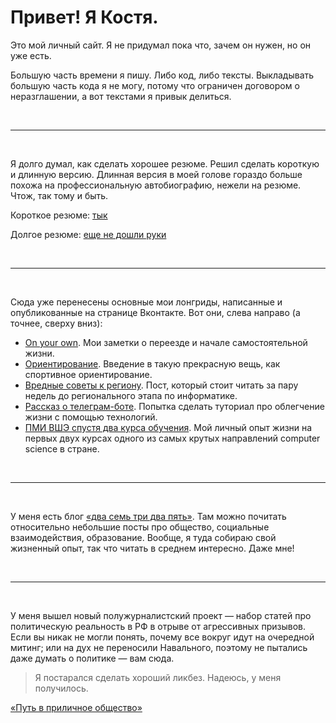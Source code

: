 # Привет! Я Костя.

Это мой личный сайт. Я не придумал пока что, зачем он нужен, но он уже есть.

Большую часть времени я пишу. Либо код, либо тексты. Выкладывать большую часть кода я не могу, потому что ограничен договором о неразглашении, а вот текстами я привык делиться.

<br>
<hr>
<br>

Я долго думал, как сделать хорошее резюме. Решил сделать короткую и длинную версию. Длинная версия в моей голове гораздо больше похожа на профессиональную автобиографию, нежели на резюме. Чтож, так тому и быть.

Короткое резюме: [тык](/cv)

Долгое резюме: [еще не дошли руки](/cv)

<br>
<hr>
<br>

Сюда уже перенесены основные мои лонгриды, написанные и опубликованные на странице Вконтакте. Вот они, слева направо (а точнее, сверху вниз):

* [On your own](/on-your-own). Мои заметки о переезде и начале самостоятельной жизни.
* [Ориентирование](/orienteering). Введение в такую прекрасную вещь, как спортивное ориентирование.
* [Вредные советы к региону](/region-is-coming). Пост, который стоит читать за пару недель до регионального этапа по информатике.
* [Рассказ о телеграм-боте](/tgbot-guide). Попытка сделать туториал про облегчение жизни с помощью технологий.
* [ПМИ ВШЭ спустя два курса обучения](/two-year-ami). Мой личный опыт жизни на первых двух курсах одного из самых крутых направлений computer science в стране.

<br>
<hr>
<br>

У меня есть блог [«два семь три два пять»](https://vk.com/blog_27325). Там можно почитать относительно небольшие посты про общество, социальные взаимодействия, образование. Вообще, я туда собираю свой жизненный опыт, так что читать в среднем интересно. Даже мне!

<br>
<hr>
<br>

У меня вышел новый полужурналистский проект — набор статей про политическую реальность в РФ в отрыве от агрессивных призывов. Если вы никак не могли понять, почему все вокруг идут на очередной митинг; или на дух не переносили Навального, поэтому не пытались даже думать о политике — вам сюда.

>Я постарался сделать хороший ликбез. Надеюсь, у меня получилось.

[«Путь в приличное общество»](/politics)